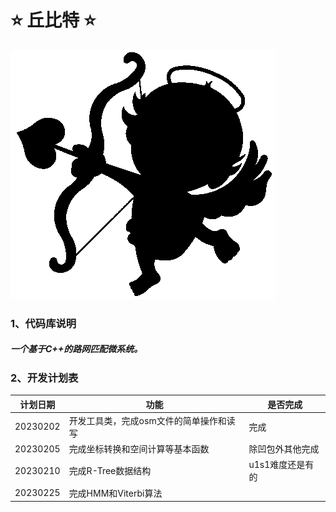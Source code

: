 # **⭐️ 丘比特 ⭐**

![image](icon.png)

### 1、代码库说明

##### 一个基于C++的路网匹配微系统。

### 2、开发计划表

| 计划日期     | 功能                    | 是否完成         |
|----------|-----------------------|--------------|
| 20230202 | 开发工具类，完成osm文件的简单操作和读写 | 完成           |
| 20230205 | 完成坐标转换和空间计算等基本函数      | 除凹包外其他完成     |
| 20230210 | 完成R-Tree数据结构          | u1s1难度还是有的   | 
| 20230225 | 完成HMM和Viterbi算法       |              |

